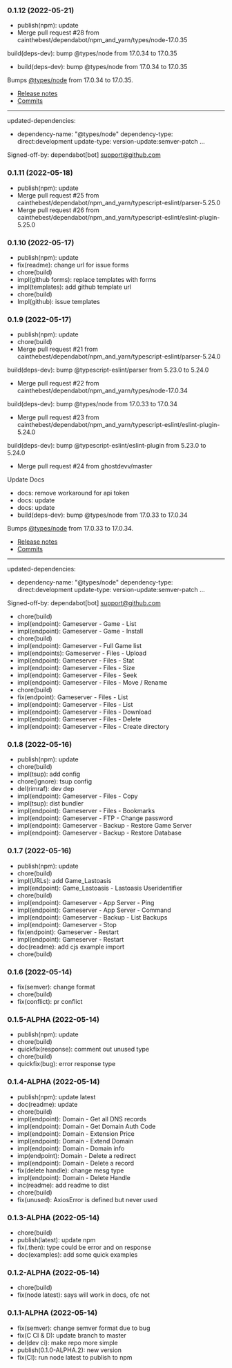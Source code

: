 ### **0.1.12** (2022-05-21)  
  
- publish(npm): update  
- Merge pull request #28 from cainthebest/dependabot/npm_and_yarn/types/node-17.0.35

build(deps-dev): bump @types/node from 17.0.34 to 17.0.35  
- build(deps-dev): bump @types/node from 17.0.34 to 17.0.35

Bumps [@types/node](https://github.com/DefinitelyTyped/DefinitelyTyped/tree/HEAD/types/node) from 17.0.34 to 17.0.35.
- [Release notes](https://github.com/DefinitelyTyped/DefinitelyTyped/releases)
- [Commits](https://github.com/DefinitelyTyped/DefinitelyTyped/commits/HEAD/types/node)

---
updated-dependencies:
- dependency-name: "@types/node"
  dependency-type: direct:development
  update-type: version-update:semver-patch
...

Signed-off-by: dependabot[bot] <support@github.com>    
  
### **0.1.11** (2022-05-18)  
  
- publish(npm): update  
- Merge pull request #25 from cainthebest/dependabot/npm_and_yarn/typescript-eslint/parser-5.25.0  
- Merge pull request #26 from cainthebest/dependabot/npm_and_yarn/typescript-eslint/eslint-plugin-5.25.0    
  
### **0.1.10** (2022-05-17)  
  
- publish(npm): update  
- fix(readme): change url for issue forms  
- chore(build)  
- impl(github forms): replace templates with forms  
- impl(templates): add github template url  
- chore(build)  
- Impl(github): issue templates    
  
### **0.1.9** (2022-05-17)  
  
- publish(npm): update  
- chore(build)  
- Merge pull request #21 from cainthebest/dependabot/npm_and_yarn/typescript-eslint/parser-5.24.0

build(deps-dev): bump @typescript-eslint/parser from 5.23.0 to 5.24.0  
- Merge pull request #22 from cainthebest/dependabot/npm_and_yarn/types/node-17.0.34

build(deps-dev): bump @types/node from 17.0.33 to 17.0.34  
- Merge pull request #23 from cainthebest/dependabot/npm_and_yarn/typescript-eslint/eslint-plugin-5.24.0

build(deps-dev): bump @typescript-eslint/eslint-plugin from 5.23.0 to 5.24.0  
- Merge pull request #24 from ghostdevv/master

Update Docs  
- docs: remove workaround for api token  
- docs: update  
- docs: update  
- build(deps-dev): bump @types/node from 17.0.33 to 17.0.34

Bumps [@types/node](https://github.com/DefinitelyTyped/DefinitelyTyped/tree/HEAD/types/node) from 17.0.33 to 17.0.34.
- [Release notes](https://github.com/DefinitelyTyped/DefinitelyTyped/releases)
- [Commits](https://github.com/DefinitelyTyped/DefinitelyTyped/commits/HEAD/types/node)

---
updated-dependencies:
- dependency-name: "@types/node"
  dependency-type: direct:development
  update-type: version-update:semver-patch
...

Signed-off-by: dependabot[bot] <support@github.com>  
- chore(build)  
- impl(endpoint): Gameserver - Game - List  
- impl(endpoint): Gameserver - Game - Install  
- chore(build)  
- impl(endpoint): Gameserver - Full Game list  
- impl(endpoints): Gameserver - Files - Upload  
- impl(endpoint): Gameserver - Files - Stat  
- impl(endpoint): Gameserver - Files - Size  
- impl(endpoint): Gameserver - Files - Seek  
- impl(endpoint): Gameserver - Files - Move / Rename  
- chore(build)  
- fix(endpoint): Gameserver - Files - List  
- impl(endpoint): Gameserver - Files - List  
- impl(endpoint): Gameserver - Files - Download  
- impl(endpoint): Gameserver - Files - Delete  
- impl(endpoint): Gameserver - Files - Create directory    
  
### **0.1.8** (2022-05-16)  
  
- publish(npm): update  
- chore(build)  
- impl(tsup): add config  
- chore(ignore): tsup config  
- del(rimraf): dev dep  
- impl(endpoint): Gameserver - Files - Copy  
- impl(tsup): dist bundler  
- impl(endpoint): Gameserver - Files - Bookmarks  
- impl(endpoint): Gameserver - FTP - Change password  
- impl(endpoint): Gameserver - Backup - Restore Game Server  
- impl(endpoint): Gameserver - Backup - Restore Database    
  
### **0.1.7** (2022-05-16)  
  
- publish(npm): update  
- chore(build)  
- impl(URLs): add Game_Lastoasis  
- impl(endpoint): Game_Lastoasis - Lastoasis Useridentifier  
- chore(build)  
- impl(endpoint): Gameserver - App Server - Ping  
- impl(endpoint): Gameserver - App Server - Command  
- impl(endpoint): Gameserver - Backup - List Backups  
- impl(endpoint): Gameserver - Stop  
- fix(endpoint): Gameserver - Restart  
- impl(endpoint): Gameserver - Restart  
- doc(readme): add cjs example import  
- chore(build)    
  
### **0.1.6** (2022-05-14)

-   fix(semver): change format
-   chore(build)
-   fix(conflict): pr conflict

### **0.1.5-ALPHA** (2022-05-14)

-   publish(npm): update
-   chore(build)
-   quickfix(response): comment out unused type
-   chore(build)
-   quickfix(bug): error response type

### **0.1.4-ALPHA** (2022-05-14)

-   publish(npm): update latest
-   doc(readme): update
-   chore(build)
-   impl(endpoint): Domain - Get all DNS records
-   impl(endpoint): Domain - Get Domain Auth Code
-   impl(endpoint): Domain - Extension Price
-   impl(endpoint): Domain - Extend Domain
-   impl(endpoint): Domain - Domain info
-   imp(endpoint): Domain - Delete a redirect
-   impl(endpoint): Domain - Delete a record
-   fix(delete handle): change mesg type
-   impl(endpoint): Domain - Delete Handle
-   inc(readme): add readme to dist
-   chore(build)
-   fix(unused): AxiosError is defined but never used

### **0.1.3-ALPHA** (2022-05-14)

-   chore(build)
-   publish(latest): update npm
-   fix(.then): type could be error and on response
-   doc(examples): add some quick examples

### **0.1.2-ALPHA** (2022-05-14)

-   chore(build)
-   fix(node latest): says will work in docs, ofc not

### **0.1.1-ALPHA** (2022-05-14)

-   fix(semver): change semver format due to bug
-   fix(C CI & D): update branch to master
-   del(dev ci): make repo more simple
-   publish(0.1.0-ALPHA.2): new version
-   fix(CI): run node latest to publish to npm
